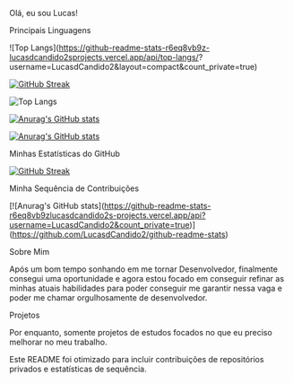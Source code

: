 Olá, eu sou Lucas!

Principais Linguagens

![Top Langs](https://github-readme-stats-r6eq8vb9z-lucasdcandido2sprojects.vercel.app/api/top-langs/?
username=LucasdCandido2&layout=compact&count_private=true)

[![GitHub Streak](https://github-readme-streak-stats-ci543o1hs-lucasdcandido2s-projects.vercel.app?user=Lucas%20Dourado%20Candido&theme=dracula&hide_border=true&locale=pt_BR)](https://git.io/streak-stats)

![Top Langs](https://github-readme-stats-virid-mu-60.vercel.app/api/top-langs/?username=LucasdCandido2&layout=compact&count_private=true )

[![Anurag's GitHub stats](https://github-readme-stats-virid-mu-60.vercel.app/api?username=LucasdCandido2&count_private=true )](https://github.com/LucasdCandido2/github-readme-stats )

[![Anurag's GitHub stats](https://github-readme-stats.vercel.app/api?username=LucasdCandido2&count_private=true)]([https://github.com/anuraghazra/github-readme-stats](https://github.com/LucasdCandido2/github-readme-stats))


Minhas Estatísticas do GitHub

<a href="https://git.io/streak-stats"><img src="https://github-readme-streak-stats-ci543o1hs-lucasdcandido2s-projects.vercel.app?user=Lucas%20Dourado%20Candido&theme=dracula&hide_border=true&locale=pt_BR" alt="GitHub Streak" /></a>

Minha Sequência de Contribuições

[![Anurag's GitHub stats]([https://github-readme-stats-r6eq8vb9zlucasdcandido2s-projects.vercel.app/api?
username=LucasdCandido2&count_private=true](https://github-readme-streak-stats-ci543o1hs-lucasdcandido2s-projects.vercel.app/demo/))]
(https://github.com/LucasdCandido2/github-readme-stats)

Sobre Mim

Após um bom tempo sonhando em me tornar Desenvolvedor, finalmente consegui uma oportunidade e agora estou focado em conseguir refinar as minhas atuais habilidades para poder conseguir me garantir nessa vaga e poder me chamar orgulhosamente de desenvolvedor.

Projetos

Por enquanto, somente projetos de estudos focados no que eu preciso melhorar no meu trabalho.





Este README foi otimizado para incluir contribuições de repositórios privados e estatísticas de sequência.

